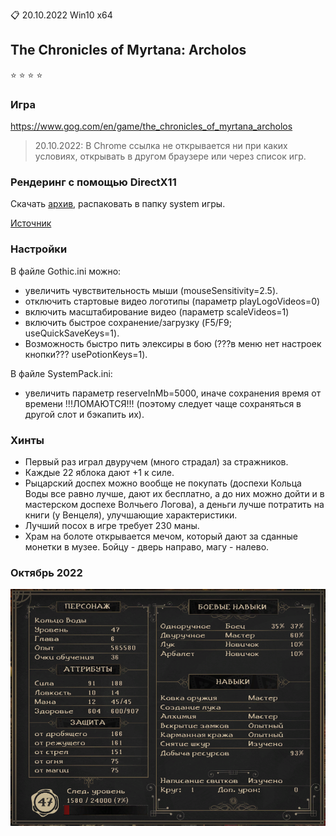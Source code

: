 :clipboard: 20.10.2022 Win10 x64

## The Chronicles of Myrtana: Archolos

:star: :star: :star: :star:

### Игра

https://www.gog.com/en/game/the_chronicles_of_myrtana_archolos

> 20.10.2022: В Chrome ссылка не открывается ни при каких условиях, открывать в другом браузере или через список игр.

### Рендеринг с помощью DirectX11

Скачать [архив](https://github.com/Unicornum/Db.Games/releases/download/Gothic/GD3D11-17.8-dev8.zip), распаковать в папку system игры.

[Источник](https://github.com/SaiyansKing/GD3D11/releases)

### Настройки

В файле Gothic.ini можно: 
- увеличить чувствительность мыши (mouseSensitivity=2.5).
- отключить стартовые видео логотипы (параметр playLogoVideos=0)
- включить масштабирование видео (параметр scaleVideos=1)
- включить быстрое сохранение/загрузку (F5/F9; useQuickSaveKeys=1).
- Возможность быстро пить элексиры в бою (???в меню нет настроек кнопки??? usePotionKeys=1).

В файле SystemPack.ini:
- увеличить параметр reserveInMb=5000, иначе сохранения время от времени !!!ЛОМАЮТСЯ!!! (поэтому следует чаще сохраняться в другой слот и бэкапить их).

### Хинты

- Первый раз играл двуручем (много страдал) за стражников.
- Каждые 22 яблока дают +1 к силе.
- Рыцарский доспех можно вообще не покупать (доспехи Кольца Воды все равно лучше, дают их бесплатно, а до них можно дойти и в мастерском доспехе Волчьего Логова), а деньги лучше потратить на книги (у Венцеля), улучшающие характеристики.
- Лучший посох в игре требует 230 маны.
- Храм на болоте открывается мечом, который дают за сданные монетки в музее. Бойцу - дверь направо, магу - налево.

### Октябрь 2022

![2022.10.18.png](2022.10.18.png)
